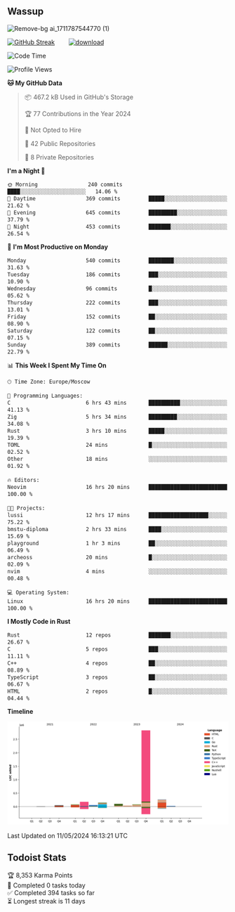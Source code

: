 ## Wassup

![Remove-bg ai_1711787544770 (1)](https://github.com/archeoss/archeoss/assets/68448737/e31def6e-524e-4c2b-930d-f672afbf4b77)

<!--
-->

[![GitHub Streak](http://github-readme-streak-stats.herokuapp.com?user=archeoss&theme=shades-of-purple&hide_border=true&date_format=j%20M%5B%20Y%5D)](https://git.io/streak-stats)&nbsp;&nbsp;&nbsp;&nbsp;&nbsp;&nbsp;&nbsp;&nbsp;[![download](https://user-images.githubusercontent.com/68448737/147796309-d8b65b1d-4dde-40d9-b03a-2b42aaa6cd43.jpeg)
](http://bmstu.ru/)

<!--START_SECTION:waka-->
![Code Time](http://img.shields.io/badge/Code%20Time-2%2C701%20hrs%2056%20mins-blue)

![Profile Views](http://img.shields.io/badge/Profile%20Views-20-blue)

**🐱 My GitHub Data** 

> 📦 467.2 kB Used in GitHub's Storage 
 > 
> 🏆 77 Contributions in the Year 2024
 > 
> 🚫 Not Opted to Hire
 > 
> 📜 42 Public Repositories 
 > 
> 🔑 8 Private Repositories 
 > 
**I'm a Night 🦉** 

```text
🌞 Morning                240 commits         ████░░░░░░░░░░░░░░░░░░░░░   14.06 % 
🌆 Daytime                369 commits         █████░░░░░░░░░░░░░░░░░░░░   21.62 % 
🌃 Evening                645 commits         █████████░░░░░░░░░░░░░░░░   37.79 % 
🌙 Night                  453 commits         ███████░░░░░░░░░░░░░░░░░░   26.54 % 
```
📅 **I'm Most Productive on Monday** 

```text
Monday                   540 commits         ████████░░░░░░░░░░░░░░░░░   31.63 % 
Tuesday                  186 commits         ███░░░░░░░░░░░░░░░░░░░░░░   10.90 % 
Wednesday                96 commits          █░░░░░░░░░░░░░░░░░░░░░░░░   05.62 % 
Thursday                 222 commits         ███░░░░░░░░░░░░░░░░░░░░░░   13.01 % 
Friday                   152 commits         ██░░░░░░░░░░░░░░░░░░░░░░░   08.90 % 
Saturday                 122 commits         ██░░░░░░░░░░░░░░░░░░░░░░░   07.15 % 
Sunday                   389 commits         ██████░░░░░░░░░░░░░░░░░░░   22.79 % 
```


📊 **This Week I Spent My Time On** 

```text
🕑︎ Time Zone: Europe/Moscow

💬 Programming Languages: 
C                        6 hrs 43 mins       ██████████░░░░░░░░░░░░░░░   41.13 % 
Zig                      5 hrs 34 mins       █████████░░░░░░░░░░░░░░░░   34.08 % 
Rust                     3 hrs 10 mins       █████░░░░░░░░░░░░░░░░░░░░   19.39 % 
TOML                     24 mins             █░░░░░░░░░░░░░░░░░░░░░░░░   02.52 % 
Other                    18 mins             ░░░░░░░░░░░░░░░░░░░░░░░░░   01.92 % 

🔥 Editors: 
Neovim                   16 hrs 20 mins      █████████████████████████   100.00 % 

🐱‍💻 Projects: 
lussi                    12 hrs 17 mins      ███████████████████░░░░░░   75.22 % 
bmstu-diploma            2 hrs 33 mins       ████░░░░░░░░░░░░░░░░░░░░░   15.69 % 
playground               1 hr 3 mins         ██░░░░░░░░░░░░░░░░░░░░░░░   06.49 % 
archeoss                 20 mins             █░░░░░░░░░░░░░░░░░░░░░░░░   02.09 % 
nvim                     4 mins              ░░░░░░░░░░░░░░░░░░░░░░░░░   00.48 % 

💻 Operating System: 
Linux                    16 hrs 20 mins      █████████████████████████   100.00 % 
```

**I Mostly Code in Rust** 

```text
Rust                     12 repos            ███████░░░░░░░░░░░░░░░░░░   26.67 % 
C                        5 repos             ███░░░░░░░░░░░░░░░░░░░░░░   11.11 % 
C++                      4 repos             ██░░░░░░░░░░░░░░░░░░░░░░░   08.89 % 
TypeScript               3 repos             ██░░░░░░░░░░░░░░░░░░░░░░░   06.67 % 
HTML                     2 repos             █░░░░░░░░░░░░░░░░░░░░░░░░   04.44 % 
```



**Timeline**

![Lines of Code chart](https://raw.githubusercontent.com/archeoss/archeoss/master/assets/bar_graph.png)


 Last Updated on 11/05/2024 16:13:21 UTC
<!--END_SECTION:waka-->

## Todoist Stats

<!-- TODO-IST:START -->
🏆  8,353 Karma Points           
🌸  Completed 0 tasks today           
✅  Completed 394 tasks so far           
⏳  Longest streak is 11 days
<!-- TODO-IST:END -->
